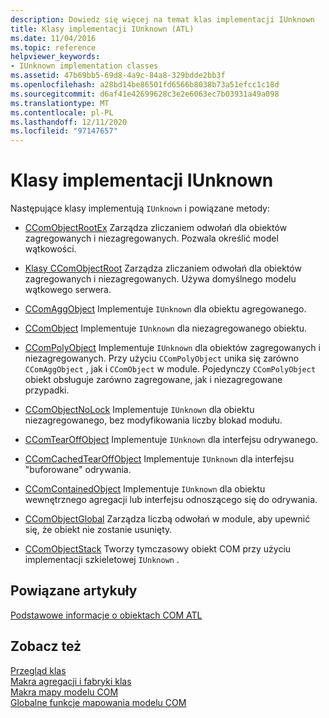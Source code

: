 ```yaml
---
description: Dowiedz się więcej na temat klas implementacji IUnknown
title: Klasy implementacji IUnknown (ATL)
ms.date: 11/04/2016
ms.topic: reference
helpviewer_keywords:
- IUnknown implementation classes
ms.assetid: 47b69bb5-69d8-4a9c-84a8-329bdde2bb3f
ms.openlocfilehash: a28bd14be86501fd6566b8038b73a51efcc1c18d
ms.sourcegitcommit: d6af41e42699628c3e2e6063ec7b03931a49a098
ms.translationtype: MT
ms.contentlocale: pl-PL
ms.lasthandoff: 12/11/2020
ms.locfileid: "97147657"
---
```

# <a name="iunknown-implementation-classes"></a>Klasy implementacji IUnknown

Następujące klasy implementują `IUnknown` i powiązane metody:

- [CComObjectRootEx](../atl/reference/ccomobjectrootex-class.md) Zarządza zliczaniem odwołań dla obiektów zagregowanych i niezagregowanych. Pozwala określić model wątkowości.

- [Klasy CComObjectRoot](../atl/reference/ccomobjectroot-class.md) Zarządza zliczaniem odwołań dla obiektów zagregowanych i niezagregowanych. Używa domyślnego modelu wątkowego serwera.

- [CComAggObject](../atl/reference/ccomaggobject-class.md) Implementuje `IUnknown` dla obiektu agregowanego.

- [CComObject](../atl/reference/ccomobject-class.md) Implementuje `IUnknown` dla niezagregowanego obiektu.

- [CComPolyObject](../atl/reference/ccompolyobject-class.md) Implementuje `IUnknown` dla obiektów zagregowanych i niezagregowanych. Przy użyciu `CComPolyObject` unika się zarówno `CComAggObject` , jak i `CComObject` w module. Pojedynczy `CComPolyObject` obiekt obsługuje zarówno zagregowane, jak i niezagregowane przypadki.

- [CComObjectNoLock](../atl/reference/ccomobjectnolock-class.md) Implementuje `IUnknown` dla obiektu niezagregowanego, bez modyfikowania liczby blokad modułu.

- [CComTearOffObject](../atl/reference/ccomtearoffobject-class.md) Implementuje `IUnknown` dla interfejsu odrywanego.

- [CComCachedTearOffObject](../atl/reference/ccomcachedtearoffobject-class.md) Implementuje `IUnknown` dla interfejsu "buforowane" odrywania.

- [CComContainedObject](../atl/reference/ccomcontainedobject-class.md) Implementuje `IUnknown` dla obiektu wewnętrznego agregacji lub interfejsu odnoszącego się do odrywania.

- [CComObjectGlobal](../atl/reference/ccomobjectglobal-class.md) Zarządza liczbą odwołań w module, aby upewnić się, że obiekt nie zostanie usunięty.

- [CComObjectStack](../atl/reference/ccomobjectstack-class.md) Tworzy tymczasowy obiekt COM przy użyciu implementacji szkieletowej `IUnknown` .

## <a name="related-articles"></a>Powiązane artykuły

[Podstawowe informacje o obiektach COM ATL](../atl/fundamentals-of-atl-com-objects.md)

## <a name="see-also"></a>Zobacz też

[Przegląd klas](../atl/atl-class-overview.md)<br/>
[Makra agregacji i fabryki klas](../atl/reference/aggregation-and-class-factory-macros.md)<br/>
[Makra mapy modelu COM](../atl/reference/com-map-macros.md)<br/>
[Globalne funkcje mapowania modelu COM](../atl/reference/com-map-global-functions.md)
